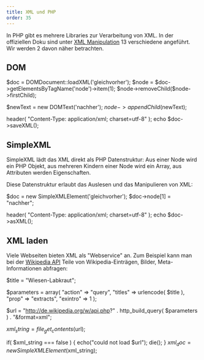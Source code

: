 ```yaml
---
title: XML und PHP
order: 35
---
```



In PHP gibt es mehrere Libraries zur Verarbeitung von XML. In der offiziellen
Doku sind unter [XML Manipulation](http://at1.php.net/manual/en/refs.xml.php) 13 verschiedene
angeführt. Wir werden 2 davon näher betrachten.



## DOM

<php caption="XML verarbeiten in PHP mit dem DOM">
$doc = DOMDocument::loadXML('<set><node>gleich</node><node>vorher</node></set>');
$node = $doc->getElementsByTagName('node')->item(1);
$node->removeChild($node->firstChild);

$newText = new DOMText('nachher');
$node->appendChild($newText);


header( "Content-Type: application/xml; charset=utf-8" );
echo $doc->saveXML();
</php>


## SimpleXML

SimpleXML lädt das XML direkt als PHP Datenstruktur:
Aus einer Node wird ein PHP Objekt, aus mehreren Kindern
einer Node wird ein Array, aus Attributen werden Eigenschaften.

Diese Datenstruktur erlaubt das Auslesen und das Manipulieren von XML:

<php caption="XML verarbeiten in PHP mit SimpleXML">
$doc = new SimpleXMLElement('<set><node>gleich</node><node>vorher</node></set>');
$doc->node[1] = "nachher";

header( "Content-Type: application/xml; charset=utf-8" );
echo $doc->asXML();
</php>


## XML laden

Viele Webseiten bieten XML als "Webservice" an.  Zum Beispiel
kann man bei der [Wikipedia API](http://www.mediawiki.org/wiki/API:Main_page) 
Teile von Wikipedia-Einträgen, Bilder, Meta-Informationen abfragen:

<php caption="XML laden von der Wikipedia">
$title = "Wiesen-Labkraut";

$parameters = array(
  "action" => "query", 
  "titles" => urlencode( $title ), 
  "prop" => "extracts", 
  "exintro" => 1
);

$url = "http://de.wikipedia.org/w/api.php?" . http_build_query( $parameters ) .  "&format=xml";

$xml_string = file_get_contents($url);

if( $xml_string === false ) {
  echo("could not load $url");
  die();
}
$xml_doc = new SimpleXMLElement($xml_string);
</php>
